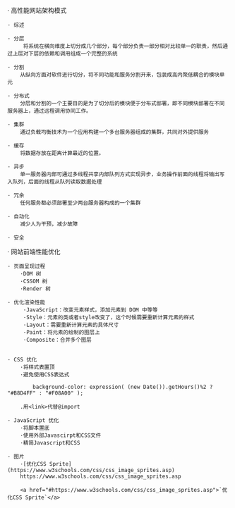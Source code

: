 · 高性能网站架构模式

    · 综述

    · 分层
         将系统在横向维度上切分成几个部分，每个部分负责一部分相对比较单一的职责，然后通过上层对下层的依赖和调用组成一个完整的系统
   
    · 分割
        从纵向方面对软件进行切分，将不同功能和服务分割开来，包装成高内聚低耦合的模块单元
    
    · 分布式
        分层和分割的一个主要目的是为了切分后的模块便于分布式部署，即不同模块部署在不同服务器上，通过远程调用协同工作。
    
    · 集群
        通过负载均衡技术为一个应用构建一个多台服务器组成的集群，共同对外提供服务
    
    · 缓存
        将数据存放在距离计算最近的位置。
    
    · 异步
        单一服务器内部可通过多线程共享内部队列方式实现异步，业务操作前面的线程将输出写入队列，后面的线程从队列读取数据处理
    
    · 冗余
        任何服务都必须部署至少两台服务器构成的一个集群
    
    · 自动化
        减少人为干预，减少故障
    
    · 安全
        

· 网站前端性能优化
    
    · 页面呈现过程
        ·DOM 树
        ·CSSOM 树
        ·Render 树
    
    · 优化渲染性能
         ·JavaScript：改变元素样式，添加元素到 DOM 中等等
         ·Style：元素的类或者style改变了，这个时候需要重新计算元素的样式
         ·Layout：需要重新计算元素的具体尺寸 
         ·Paint：将元素的绘制的图层上
         ·Composite：合并多个图层
    
    
    · CSS 优化
        ·将样式表置顶
        ·避免使用CSS表达式
        
            background-color: expression( (new Date()).getHours()%2 ? "#B8D4FF" : "#F08A00" );
            
        .用<link>代替@import
        
    · JavaScript 优化
        ·将脚本置底
        ·使用外部Javascirpt和CSS文件
        ·精简Javascript和CSS
        
    · 图片
        ·[优化CSS Sprite](https://www.w3schools.com/css/css_image_sprites.asp)
        https://www.w3schools.com/css/css_image_sprites.asp
        
        <a href="#https://www.w3schools.com/css/css_image_sprites.asp">`优化CSS Sprite`</a>


